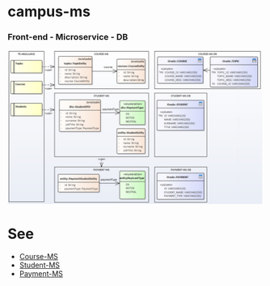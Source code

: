 # campus-ms

### Front-end - Microservice - DB

![UML Model](./doc/all-layers.jpg)


# See
* [Course-MS](campus-course-ms/README.md)
* [Student-MS](campus-student-ms/README.md)
* [Payment-MS](campus-payment-ms/README.md)